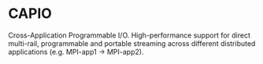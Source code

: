 # CAPIO
Cross-Application Programmable I/O. High-performance support for direct multi-rail, programmable and portable streaming across different distributed  applications (e.g. MPI-app1 -> MPI-app2). 

